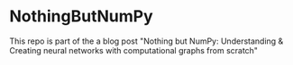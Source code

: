 # NothingButNumPy
This repo is part of the a blog post "Nothing but NumPy: Understanding &amp; Creating neural networks with computational graphs from scratch"
